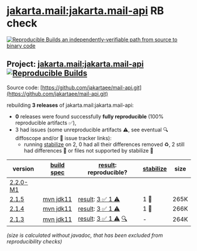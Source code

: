 [jakarta.mail:jakarta.mail-api](https://central.sonatype.com/artifact/jakarta.mail/jakarta.mail-api/versions) RB check
=======

[![Reproducible Builds](https://reproducible-builds.org/images/logos/rb.svg) an independently-verifiable path from source to binary code](https://reproducible-builds.org/)

## Project: [jakarta.mail:jakarta.mail-api](https://central.sonatype.com/artifact/jakarta.mail/jakarta.mail-api/versions) [![Reproducible Builds](https://img.shields.io/endpoint?url=https://raw.githubusercontent.com/jvm-repo-rebuild/reproducible-central/master/content/jakarta/mail/jakarta.mail-api/badge.json)](https://github.com/jvm-repo-rebuild/reproducible-central/blob/master/content/jakarta/mail/jakarta.mail-api/README.md)

Source code: [https://github.com/jakartaee/mail-api.git](https://github.com/jakartaee/mail-api.git)

rebuilding **3 releases** of jakarta.mail:jakarta.mail-api:
- **0** releases were found successfully **fully reproducible** (100% reproducible artifacts :white_check_mark:),
- 3 had issues (some unreproducible artifacts :warning:, see eventual :mag: diffoscope and/or :memo: issue tracker links):
  - running [stabilize](doc/stabilize.md) on 2, 0 had all their differences removed :recycle:, 2 still had differences :rotating_light: or files not supported by stabilize :no_entry_sign:

| version | [build spec](/BUILDSPEC.md) | [result](https://reproducible-builds.org/docs/jvm/): reproducible? | [stabilize](https://github.com/google/oss-rebuild/blob/main/cmd/stabilize/README.md) | size |
| -- | --------- | ------ | ------ | -- |
| [2.2.0-M1](https://central.sonatype.com/artifact/jakarta.mail/jakarta.mail-api/2.2.0-M1/pom) | | | |
| [2.1.5](https://central.sonatype.com/artifact/jakarta.mail/jakarta.mail-api/2.1.5/pom) | [mvn jdk11](jakarta.mail-api-2.1.5.buildspec) | [result](jakarta.mail-api-2.1.5.buildinfo): [3 :white_check_mark:  1 :warning:](jakarta.mail-api-2.1.5.buildcompare) | 1 :no_entry_sign: | 265K |
| [2.1.4](https://central.sonatype.com/artifact/jakarta.mail/jakarta.mail-api/2.1.4/pom) | [mvn jdk11](jakarta.mail-api-2.1.4.buildspec) | [result](jakarta.mail-api-2.1.4.buildinfo): [3 :white_check_mark:  1 :warning:](jakarta.mail-api-2.1.4.buildcompare) | 1 :no_entry_sign: | 266K |
| [2.1.3](https://central.sonatype.com/artifact/jakarta.mail/jakarta.mail-api/2.1.3/pom) | [mvn jdk11](jakarta.mail-api-2.1.3.buildspec) | [result](jakarta.mail-api-2.1.3.buildinfo): [3 :white_check_mark:  1 :warning:](jakarta.mail-api-2.1.3.buildcompare) [:mag:](jakarta.mail-api-2.1.3.diffoscope) | - | 264K |

<i>(size is calculated without javadoc, that has been excluded from reproducibility checks)</i>
